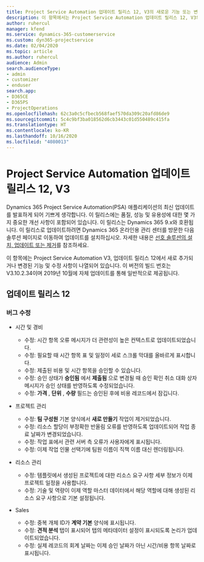 ```yaml
---
title: Project Service Automation 업데이트 릴리스 12, V3의 새로운 기능 또는 변경된 기능
description: 이 항목에서는 Project Service Automation 업데이트 릴리스 12, V3의 새로운 기능에 대한 정보를 제공합니다.
author: ruhercul
manager: kfend
ms.service: dynamics-365-customerservice
ms.custom: dyn365-projectservice
ms.date: 02/04/2020
ms.topic: article
ms.author: ruhercul
audience: Admin
search.audienceType:
- admin
- customizer
- enduser
search.app:
- D365CE
- D365PS
- ProjectOperations
ms.openlocfilehash: 62c3a0c5cfbecb568faef570da309c20afd86de9
ms.sourcegitcommit: 5c4c9bf3ba018562d6cb3443c01d550489c415fa
ms.translationtype: HT
ms.contentlocale: ko-KR
ms.lasthandoff: 10/16/2020
ms.locfileid: "4080013"
---
```

# <a name="project-service-automation-update-release-12-v3"></a>Project Service Automation 업데이트 릴리스 12, V3
Dynamics 365 Project Service Automation(PSA) 애플리케이션의 최신 업데이트를 발표하게 되어 기쁘게 생각합니다. 이 릴리스에는 품질, 성능 및 유용성에 대한 몇 가지 중요한 개선 사항이 포함되어 있습니다. 이 릴리스는 Dynamics 365 9.x와 호환됩니다. 이 릴리스로 업데이트하려면 Dynamics 365 온라인용 관리 센터를 방문한 다음 솔루션 페이지로 이동하여 업데이트를 설치하십시오. 자세한 내용은 [선호 솔루션의 설치, 업데이트 또는 제거](https://docs.microsoft.com/power-platform/admin/install-remove-preferred-solution)를 참조하세요.

이 항목에는 Project Service Automation V3, 업데이트 릴리스 12에서 새로 추가되거나 변경된 기능 및 수정 사항이 나열되어 있습니다. 이 버전의 빌드 번호는 V3.10.2.34이며 2019년 10월에 자체 업데이트를 통해 일반적으로 제공됩니다.

## <a name="update-release-12"></a>업데이트 릴리스 12

### <a name="bug-fixes"></a>버그 수정

- 시간 및 경비

    - 수정: 시간 항목 오류 메시지가 더 관련성이 높은 컨텍스트로 업데이트되었습니다.
    - 수정: 필요할 때 시간 항목 표 및 일정이 세로 스크롤 막대를 올바르게 표시합니다.
    - 수정: 제출된 비용 및 시간 항목을 승인할 수 있습니다.
    - 수정: 승인 상태가 **승인됨** 에서 **제출됨** 으로 변경될 때 승인 확인 취소 대화 상자 메시지가 승인 상태를 반영하도록 수정되었습니다.
    - 수정: **가격** , **단위** , **수량** 필드는 승인된 후에 비용 레코드에서 잠깁니다.

- 프로젝트 관리

    - 수정: **팀 구성원** 기본 양식에서 **새로 만들기** 작업이 제거되었습니다.
    - 수정: 리소스 할당이 부정확한 반올림 오류를 반영하도록 업데이트되어 작업 종료 날짜가 변경되었습니다.
    - 수정: 작업 표에서 관련 서버 측 오류가 사용자에게 표시됩니다.
    - 수정: 이제 작업 인물 선택기에 팀원 이름이 직책 이름 대신 렌더링됩니다.

- 리소스 관리

    - 수정: 템플릿에서 생성된 프로젝트에 대한 리소스 요구 사항 세부 정보가 이제 프로젝트 일정을 사용합니다.
    - 수정: 기술 및 역량이 이제 역할 마스터 데이터에서 해당 역할에 대해 생성된 리소스 요구 사항으로 기본 설정됩니다.

- Sales

    - 수정: 중복 개체 ID가 **계약 기본** 양식에 표시됩니다.
    - 수정: **견적 분석** 탭이 표시되어 탭의 메타데이터 설정이 표시되도록 논리가 업데이트되었습니다.
    - 수정: 실제 레코드의 회계 날짜는 이제 승인 날짜가 아닌 시간/비용 항목 날짜로 표시됩니다.
